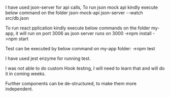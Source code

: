 I have used json-server for api calls, To run json mock api kindly execute below command on the folder json-mock-api
    json-server --watch src/db.json

To run react pplication kindly execute below commands on the folder my-app, it will run on port 3006 as json server runs on 3000
    ->npm install
    ->npm start


Test can be executed by below command on my-app folder:
    ->npm test


I have used jest enzyme for running test.

I was not able to do custom Hook testing, I will need to learn that and will do it in coming weeks.

Further components can be de-structured, to make them more independent.

